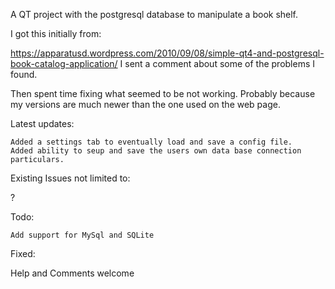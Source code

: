 A QT project with the postgresql database to manipulate a book shelf.

I got this initially from:

https://apparatusd.wordpress.com/2010/09/08/simple-qt4-and-postgresql-book-catalog-application/
I sent a comment about some of the problems I found.


Then spent time fixing what seemed to be not working.
Probably because my versions are much newer than the one used on the web page.


Latest updates:

	Added a settings tab to eventually load and save a config file.
	Added ability to seup and save the users own data base connection particulars.



Existing Issues not limited to:

?

Todo:

	Add support for MySql and SQLite


Fixed:



Help and Comments welcome


